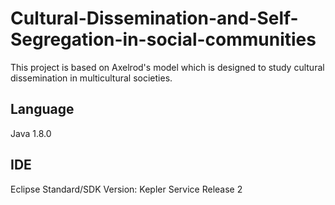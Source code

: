 # Cultural-Dissemination-and-Self-Segregation-in-social-communities
This project is based on Axelrod's model which is designed to study cultural dissemination in multicultural societies.

## Language
Java 1.8.0

## IDE
Eclipse Standard/SDK
Version: Kepler Service Release 2
